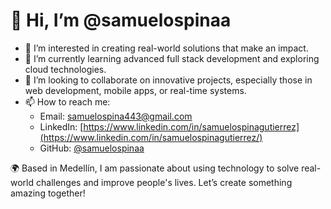 # 👋 Hi, I’m @samuelospinaa

- 👀 I’m interested in creating real-world solutions that make an impact.
- 🌱 I’m currently learning advanced full stack development and exploring cloud technologies.
- 💞️ I’m looking to collaborate on innovative projects, especially those in web development, mobile apps, or real-time systems.
- 📫 How to reach me: 
  - Email: samuelospina443@gmail.com
  - LinkedIn: [https://www.linkedin.com/in/samuelospinagutierrez](https://www.linkedin.com/in/samuelospinagutierrez/)
  - GitHub: [@samuelospinaa](https://github.com/samuelospinaa)

🌍 Based in Medellín, I am passionate about using technology to solve real-world challenges and improve people's lives. Let’s create something amazing together!
